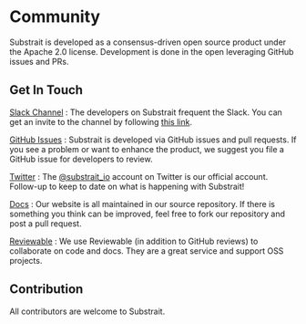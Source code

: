 # Community

Substrait is developed as a consensus-driven open source product under the Apache 2.0
license. Development is done in the open leveraging GitHub issues and PRs.

## Get In Touch

[Slack Channel](https://join.slack.com/t/substrait/shared_invite/zt-xhvfao05-NIc448_gVmHNySIATjRsyw)
: The developers on Substrait frequent the Slack. You can get an
  invite to the channel by following [this link](https://join.slack.com/t/substrait/shared_invite/zt-vivbux2c-~B1jEWcR0wYhq5k4LHuoLQ).

[GitHub Issues](https://github.com/substrait-io/substrait/issues)
: Substrait is developed via GitHub issues and pull requests. If you see a problem
  or want to enhance the product, we suggest you file a GitHub issue for developers to
  review.

[Twitter](https://twitter.com/substrait_io)
: The [@substrait_io](https://twitter.com/substrait_io) account on Twitter is our official account. Follow-up to keep
  to date on what is happening with Substrait!

[Docs](https://github.com/substrait-io/substrait/tree/scratch/site/docs)
: Our website is all maintained in our source repository. If there is something you think
  can be improved, feel free to fork our repository and post a pull request.

[Reviewable](https://reviewable.io/)
: We use Reviewable (in addition to GitHub reviews) to collaborate on code and docs. They are
  a great service and support OSS projects.

## Contribution

All contributors are welcome to Substrait.

